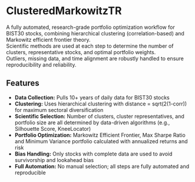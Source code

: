 # ClusteredMarkowitzTR

A fully automated, research-grade portfolio optimization workflow for BIST30 stocks, combining hierarchical clustering (correlation-based) and Markowitz efficient frontier theory.  
Scientific methods are used at each step to determine the number of clusters, representative stocks, and optimal portfolio weights.  
Outliers, missing data, and time alignment are robustly handled to ensure reproducibility and reliability.

## Features

- **Data Collection:** Pulls 10+ years of daily data for BIST30 stocks
- **Clustering:** Uses hierarchical clustering with distance = sqrt(2(1-corr)) for maximum sectoral diversification
- **Scientific Selection:** Number of clusters, cluster representatives, and portfolio size are all determined by data-driven algorithms (e.g., Silhouette Score, KneeLocator)
- **Portfolio Optimization:** Markowitz Efficient Frontier, Max Sharpe Ratio and Minimum Variance portfolio calculated with annualized returns and risk
- **Bias Handling:** Only stocks with complete data are used to avoid survivorship and lookahead bias
- **Full Automation:** No manual selection; all steps are fully automated and reproducible
